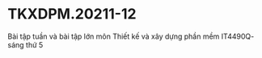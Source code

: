 # TKXDPM.20211-12
Bài tập tuần và bài tập lớn môn Thiết kế và xây dựng phần mềm IT4490Q- sáng thứ 5
